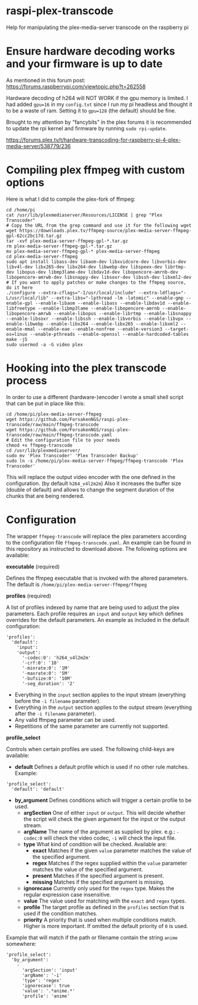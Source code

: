 # raspi-plex-transcode
Help for manipulating the plex-media-server transcode on the raspberry pi

# Ensure hardware decoding works and your firmware is up to date

As mentioned in this forum post: https://forums.raspberrypi.com/viewtopic.php?t=262558

Hardware decoding of h264 will NOT WORK if the gpu memory is limited. I had added `gpu=16` in my `config.txt` since I run my pi headless and thought it to be a waste of ram. Setting it to `gpu=128` (the default) should be fine.

Brought to my attention by "fancybits" in the plex forums it is recommended to update the rpi kernel and firmware by running `sudo rpi-update`.

https://forums.plex.tv/t/hardware-transcoding-for-raspberry-pi-4-plex-media-server/538779/236

# Compiling plex ffmpeg with custom options

Here is what I did to compile the plex-fork of ffmpeg:

```
cd /home/pi
cat /usr/lib/plexmediaserver/Resources/LICENSE | grep "Plex Transcoder"
# Copy the URL from the grep command and use it for the following wget
wget https://downloads.plex.tv/ffmpeg-source/plex-media-server-ffmpeg-gpl-62cc2bc17d.tar.gz
tar -xvf plex-media-server-ffmpeg-gpl-*.tar.gz
rm plex-media-server-ffmpeg-gpl-*.tar.gz
mv plex-media-server-ffmpeg-gpl-* plex-media-server-ffmpeg
cd plex-media-server-ffmpeg
sudo apt install libass-dev libaom-dev libxvidcore-dev libvorbis-dev libv4l-dev libx265-dev libx264-dev libwebp-dev libspeex-dev librtmp-dev libopus-dev libmp3lame-dev libdav1d-dev libopencore-amrnb-dev libopencore-amrwb-dev libsnappy-dev libsoxr-dev libssh-dev libxml2-dev
# If you want to apply patches or make changes to the ffmpeg source, do it here
./configure --extra-cflags="-I/usr/local/include" --extra-ldflags="-L/usr/local/lib" --extra-libs="-lpthread -lm -latomic" --enable-gmp --enable-gpl --enable-libaom --enable-libass --enable-libdav1d --enable-libfreetype --enable-libmp3lame --enable-libopencore-amrnb --enable-libopencore-amrwb --enable-libopus --enable-librtmp --enable-libsnappy --enable-libsoxr --enable-libssh --enable-libvorbis --enable-libvpx --enable-libwebp --enable-libx264 --enable-libx265 --enable-libxml2 --enable-mmal --enable-eae --enable-nonfree --enable-version3 --target-os=linux --enable-pthreads --enable-openssl --enable-hardcoded-tables
make -j5
sudo usermod -a -G video plex
```

# Hooking into the plex transcode process

In order to use a different (hardware-)encoder I wrote a small shell script that can be put in place like this:
```
cd /home/pi/plex-media-server-ffmpeg
wget https://github.com/ForsakenNGS/raspi-plex-transcode/raw/main/ffmpeg-transcode
wget https://github.com/ForsakenNGS/raspi-plex-transcode/raw/main/ffmpeg-transcode.yaml
# Edit the configuration file to your needs
chmod +x ffmpeg-transcode
cd /usr/lib/plexmediaserver/
sudo mv 'Plex Transcoder' 'Plex Transcoder Backup'
sudo ln -s /home/pi/plex-media-server-ffmpeg/ffmpeg-transcode 'Plex Transcoder'
```

This will replace the output video encoder with the one defined in the configuration. (by default `h264_v4l2m2m`)
Also it increases the buffer size (double of default) and allows to change the segment duration of the chunks that are being rendered.

# Configuration

The wrapper `ffmpeg-transcode` will replace the plex parameters according to the configuration file `ffmpeg-transcode.yaml`. An example can be found in this repository as instructed to download above. The following options are available:

**executable** (required)

Defines the ffmpeg executable that is invoked with the altered parameters. The default is `/home/pi/plex-media-server-ffmpeg/ffmpeg`

**profiles** (required)

A list of profiles indexed by name that are being used to adjust the plex parameters. Each profile requires an `input` and `output` key which defines overrides for the default parameters. An example as included in the default configuration:
```
'profiles':
  'default':
    'input':
    'output':
      '-codec:0': 'h264_v4l2m2m'
      '-crf:0': '10'
      '-minrate:0': '1M'
      '-maxrate:0': '5M'
      '-bufsize:0': '10M'
      '-seg_duration': '2'
```
- Everything in the `input` section applies to the input stream (everything before the `-i filename` parameter).
- Everything in the `output` section applies to the output stream (everything after the `-i filename` parameter).
- Any valid ffmpeg parameter can be used.
- Repetitions of the same parameter are currently not supported.

**profile_select**

Controls when certain profiles are used. The following child-keys are available:

- **default** Defines a default profile which is used if no other rule matches. Example:
```
'profile_select':
  'default': 'default'
```

- **by_argument** Defines conditions which will trigger a certain profile to be used.
  - **argSection** One of either `input` or `output`. This will decide whether the script will check the given argument for the input or the output stream.
  - **argName** The name of the argument as supplied by plex. e.g.: `-codec:0` will check the video codec, `-i` will check the input file.
  - **type** What kind of condition will be checked. Available are:
    - **exact** Matches if the given `value` parameter matches the value of the specified argument.
    - **regex** Matches if the regex supplied within the `value` parameter matches the value of the specified argument.
    - **present** Matches if the specified argument is present.
    - **missing** Matches if the specified argument is missing.
  - **ignorecase** Currently only used for the `regex` type. Makes the regular expression case insensitive.
  - **value** The value used for matching with the `exact` and `regex` types.
  - **profile** The target profile as defined in the `profiles` section that is used if the condition matches.
  - **priority** A priority that is used when multiple conditions match. Higher is more important. If omitted the default priority of `0` is used.

Example that will match if the path or filename contain the string `anime` somewhere:
```
'profile_select':
  'by_argument':
    -
      'argSection': 'input'
      'argName': '-i'
      'type': 'regex'
      'ignorecase': true
      'value': '.*anime.*'
      'profile': 'anime'
```
